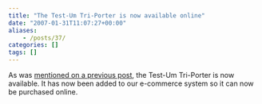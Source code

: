 ```yaml
---
title: "The Test-Um Tri-Porter is now available online"
date: "2007-01-31T11:07:27+00:00"
aliases:
    - /posts/37/
categories: []
tags: []
---
```


As was <a href="http://techteapot.com/2007/01/26/the-test-um-tri-porter-has-landed/">mentioned on a previous post</a>, the Test-Um Tri-Porter is now available. It has now been added to our e-commerce system so it can now be purchased online.
